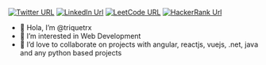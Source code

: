 [![Twitter URL](https://img.shields.io/badge/Twitter-1DA1F2?style=for-the-badge&logo=twitter&logoColor=white)](https://twitter.com/triquetrx) [![LinkedIn Url](https://img.shields.io/badge/LinkedIn-0077B5?style=for-the-badge&logo=linkedin&logoColor=white)](https://www.linkedin.com/in/zikhere) [![LeetCode URL](https://img.shields.io/badge/-LeetCode-FFA116?style=for-the-badge&logo=LeetCode&logoColor=black)](https://leetcode.com/triquetrx/) [![HackerRank Url](https://img.shields.io/badge/-Hackerrank-2EC866?style=for-the-badge&logo=HackerRank&logoColor=white)](https://www.hackerrank.com/zdkhan0786)
- 👋 Hola, I’m @triquetrx
- 👀 I’m interested in Web Development
- 💞️ I’d love to collaborate on projects with angular, reactjs, vuejs, .net, java and any python based projects 

